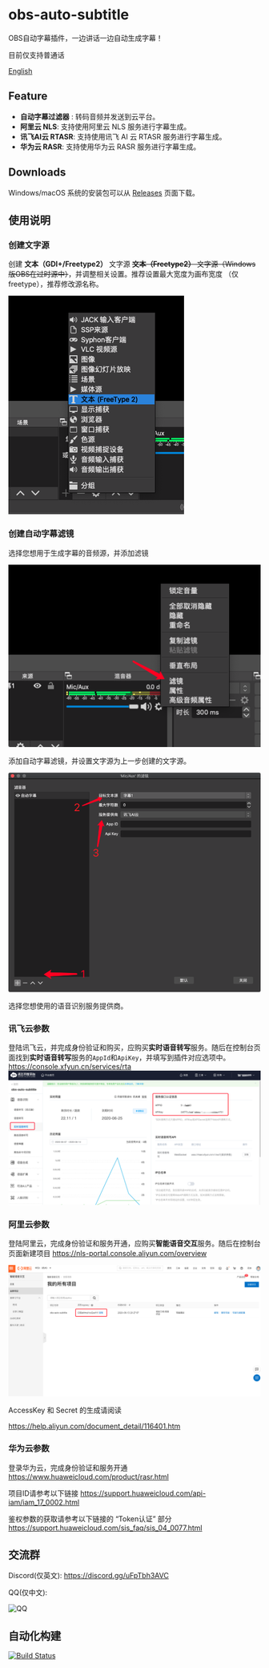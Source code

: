 # obs-auto-subtitle
OBS自动字幕插件，一边讲话一边自动生成字幕！

目前仅支持普通话

[English](./README.md)

## Feature
- **自动字幕过滤器** : 转码音频并发送到云平台。
- **阿里云 NLS**: 支持使用阿里云 NLS 服务进行字幕生成。
- **讯飞AI云 RTASR**: 支持使用讯飞 AI 云 RTASR 服务进行字幕生成。
- **华为云 RASR**: 支持使用华为云 RASR 服务进行字幕生成。

## Downloads
Windows/macOS 系统的安装包可以从 [Releases](https://github.com/summershrimp/obs-auto-subtitle/releases) 页面下载。

## 使用说明
### 创建文字源
创建 **文本（GDI+/Freetype2）** 文字源 ~~**文本（Freetype2）** 文字源（Windows版OBS在过时源中）~~，并调整相关设置。推荐设置最大宽度为画布宽度 （仅freetype），推荐修改源名称。

![](./images/obs-source-text.png)


### 创建自动字幕滤镜
选择您想用于生成字幕的音频源，并添加滤镜

![](./images/obs-source-audio.png)

添加自动字幕滤镜，并设置文字源为上一步创建的文字源。

![](./images/obs-filter-autosub.png)

选择您想使用的语音识别服务提供商。

### 讯飞云参数
登陆讯飞云，并完成身份验证和购买，应购买**实时语音转写**服务。随后在控制台页面找到**实时语音转写**服务的`AppId`和`ApiKey`，并填写到插件对应选项中。
https://console.xfyun.cn/services/rta
![](./images/xfyun-rtasr.png)

### 阿里云参数
登陆阿里云，完成身份验证和服务开通，应购买**智能语音交互**服务。随后在控制台页面新建项目
https://nls-portal.console.aliyun.com/overview

![](./images/aliyun-nls-appkey.png)

AccessKey 和 Secret 的生成请阅读

https://help.aliyun.com/document_detail/116401.htm

### 华为云参数
登录华为云，完成身份验证和服务开通
https://www.huaweicloud.com/product/rasr.html

项目ID请参考以下链接
https://support.huaweicloud.com/api-iam/iam_17_0002.html

鉴权参数的获取请参考以下链接的 “Token认证” 部分
https://support.huaweicloud.com/sis_faq/sis_04_0077.html

## 交流群

Discord(仅英文): https://discord.gg/uFpTbh3AVC

QQ(仅中文):

![QQ](./images/qq-group.png)

## 自动化构建
[![Build Status](https://xm1994.visualstudio.com/obs-auto-subtitle/_apis/build/status/summershrimp.obs-auto-subtitle?branchName=master)](https://xm1994.visualstudio.com/obs-auto-subtitle/_build/latest?definitionId=1&branchName=master)

